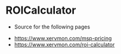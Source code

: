 ROICalculator
=============
- Source for the following pages
* https://www.xervmon.com/msp-pricing
* https://www.xervmon.com/roi-calculator
